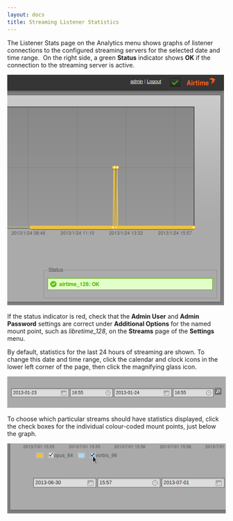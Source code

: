 ```yaml
---
layout: docs
title: Streaming Listener Statistics
---
```


The Listener Stats page on the Analytics menu shows graphs of listener connections to the configured streaming servers for the selected date and time range.  On the right side, a green **Status** indicator shows **OK** if the connection to the streaming server is active.

![](img/Screenshot483-Listener_Stats.png)

If the status indicator is red, check that the **Admin User** and **Admin Password** settings are correct under **Additional Options** for the named mount point, such as *libretime\_128*, on the **Streams** page of the **Settings** menu.

By default, statistics for the last 24 hours of streaming are shown. To change this date and time range, click the calendar and clock icons in the lower left corner of the page, then click the magnifying glass icon.

![](img/Screenshot484-Listener_Stats_date_range.png)

To choose which particular streams should have statistics displayed, click the check boxes for the individual colour-coded mount points, just below the graph.

![](img/Screenshot522-Select_stream_stats_240.png)
